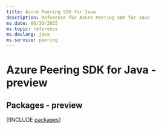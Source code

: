 ```yaml
---
title: Azure Peering SDK for Java
description: Reference for Azure Peering SDK for Java
ms.date: 06/30/2025
ms.topic: reference
ms.devlang: java
ms.service: peering
---
```

# Azure Peering SDK for Java - preview
## Packages - preview
[!INCLUDE [packages](peering-index.md)]